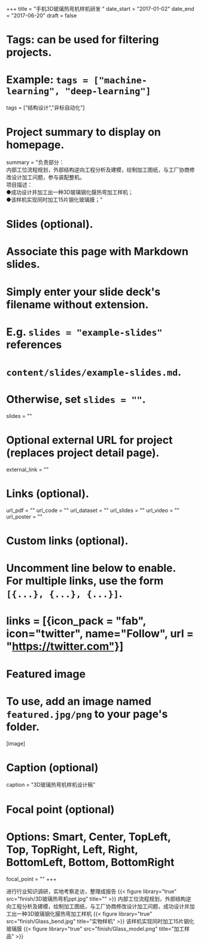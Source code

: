 +++
title = "手机3D玻璃热弯机样机研发 "
date_start = "2017-01-02"
date_end = "2017-06-20"
draft = false

# Tags: can be used for filtering projects.
# Example: `tags = ["machine-learning", "deep-learning"]`
tags = ["结构设计","非标自动化"]


# Project summary to display on homepage.
summary = "负责部分：<br>内部工位流程规划，外部结构逆向工程分析及建模，绘制加工图纸，与工厂协商修改设计加工问题，参与装配整机。<br>项目描述：<br>●成功设计并加工出一种3D玻璃钢化膜热弯加工样机；<br>●该样机实现同时加工15片钢化玻璃膜；"

# Slides (optional).
#   Associate this page with Markdown slides.
#   Simply enter your slide deck's filename without extension.
#   E.g. `slides = "example-slides"` references 
#   `content/slides/example-slides.md`.
#   Otherwise, set `slides = ""`.
slides = ""

# Optional external URL for project (replaces project detail page).
external_link = ""

# Links (optional).
url_pdf = ""
url_code = ""
url_dataset = ""
url_slides = ""
url_video = ""
url_poster = ""

# Custom links (optional).
#   Uncomment line below to enable. For multiple links, use the form `[{...}, {...}, {...}]`.
# links = [{icon_pack = "fab", icon="twitter", name="Follow", url = "https://twitter.com"}]

# Featured image
# To use, add an image named `featured.jpg/png` to your page's folder. 
[image]
  # Caption (optional)
  caption = "3D玻璃热弯机样机设计稿"

  # Focal point (optional)
  # Options: Smart, Center, TopLeft, Top, TopRight, Left, Right, BottomLeft, Bottom, BottomRight
  focal_point = ""
+++

进行行业知识调研，实地考察走访，整理成报告
{{< figure library="true" src="finish/3D玻璃热弯机ppt.jpg" title="" >}}
内部工位流程规划，外部结构逆向工程分析及建模，绘制加工图纸，与工厂协商修改设计加工问题，成功设计并加工出一种3D玻璃钢化膜热弯加工样机
{{< figure library="true" src="finish/Glass_bend.jpg" title="实物样机" >}}
该样机实现同时加工15片钢化玻璃膜
{{< figure library="true" src="finish/Glass_model.png" title="加工样品" >}}
